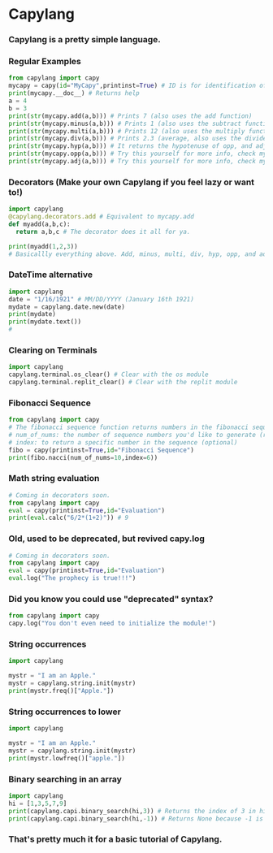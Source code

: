 # Capylang
### Capylang is a pretty simple language.
### Regular Examples
```python
from capylang import capy
mycapy = capy(id="MyCapy",printinst=True) # ID is for identification of Capylang Instances, and printinst prints the ID
print(mycapy.__doc__) # Returns help
a = 4
b = 3
print(str(mycapy.add(a,b))) # Prints 7 (also uses the add function)
print(str(mycapy.minus(a,b))) # Prints 1 (also uses the subtract function)
print(str(mycapy.multi(a,b))) # Prints 12 (also uses the multiply function)
print(str(mycapy.div(a,b))) # Prints 2.3 (average, also uses the divide function)
print(str(mycapy.hyp(a,b))) # It returns the hypotenuse of opp, and adj
print(str(mycapy.opp(a,b))) # Try this yourself for more info, check mycapy.__doc__
print(str(mycapy.adj(a,b))) # Try this yourself for more info, check mycapy.__doc__
```
### Decorators (Make your own Capylang if you feel lazy or want to!)
```python
import capylang
@capylang.decorators.add # Equivalent to mycapy.add
def myadd(a,b,c):
  return a,b,c # The decorator does it all for ya.

print(myadd(1,2,3))
# Basicallly everything above. Add, minus, multi, div, hyp, opp, and adj. Fibonacci is here.
```
### DateTime alternative
```python
import capylang
date = "1/16/1921" # MM/DD/YYYY (January 16th 1921)
mydate = capylang.date.new(date)
print(mydate)
print(mydate.text())
#
```
### Clearing on Terminals
```python
import capylang
capylang.terminal.os_clear() # Clear with the os module
capylang.terminal.replit_clear() # Clear with the replit module
```
### Fibonacci Sequence
```python
from capylang import capy
# The fibonacci sequence function returns numbers in the fibonacci sequence, it contains 2 args:
# num_of_nums: the number of sequence numbers you'd like to generate (required)
# index: to return a specific number in the sequence (optional)
fibo = capy(printinst=True,id="Fibonacci Sequence")
print(fibo.nacci(num_of_nums=10,index=6))
```
### Math string evaluation
```python
# Coming in decorators soon.
from capylang import capy
eval = capy(printinst=True,id="Evaluation")
print(eval.calc("6/2*(1+2)")) # 9
```
### Old, used to be deprecated, but revived capy.log
```python
# Coming in decorators soon.
from capylang import capy
eval = capy(printinst=True,id="Evaluation")
eval.log("The prophecy is true!!!")
```
### Did you know you could use "deprecated" syntax?
```python
from capylang import capy
capy.log("You don't even need to initialize the module!")
```
### String occurrences
```python
import capylang

mystr = "I am an Apple."
mystr = capylang.string.init(mystr)
print(mystr.freq()["Apple."])
```
### String occurrences to lower
```python
import capylang

mystr = "I am an Apple."
mystr = capylang.string.init(mystr)
print(mystr.lowfreq()["apple."])
```
### Binary searching in an array
```python
import capylang
hi = [1,3,5,7,9]
print(capylang.capi.binary_search(hi,3)) # Returns the index of 3 in hi. Otherwise, returns None.
print(capylang.capi.binary_search(hi,-1)) # Returns None because -1 is not in the array.
```
### That's pretty much it for a basic tutorial of Capylang.